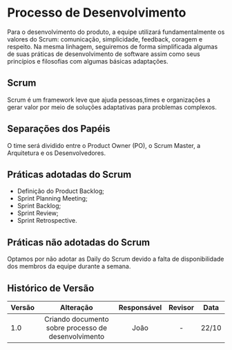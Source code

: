 # Processo de Desenvolvimento

Para o desenvolvimento do produto, a equipe utilizará fundamentalmente os valores do Scrum: comunicação, simplicidade, feedback, coragem e respeito. Na mesma linhagem, seguiremos de forma simplificada algumas de suas práticas de desenvolvimento de software assim como seus princípios e filosofias com algumas básicas adaptações.

## Scrum

Scrum é um framework leve que ajuda pessoas,times e organizações a gerar valor por meio de soluções adaptativas para problemas complexos.

## Separações dos Papéis

O time será dividido entre o Product Owner (PO), o Scrum Master, a Arquitetura e os Desenvolvedores.

## Práticas adotadas do Scrum

- Definição do Product Backlog;
- Sprint Planning Meeting;
- Sprint Backlog;
- Sprint Review;
- Sprint Retrospective.

## Práticas não adotadas do Scrum

Optamos por não adotar as Daily do Scrum devido a falta de disponibilidade dos membros da equipe durante a semana.

## Histórico de Versão

| Versão | Alteração |  Responsável  | Revisor | Data  |
| ------ | :-------: | :-----------: | :-----: | :---: |
|  1.0   | Criando documento sobre processo de desenvolvimento | João |  -   | 22/10 |